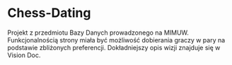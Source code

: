 # Chess-Dating
Projekt z przedmiotu Bazy Danych prowadzonego na MIMUW.
Funkcjonalnością strony miała być możliwość dobierania graczy w pary na podstawie zbliżonych preferencji. Dokładniejszy opis wizji znajduje się w Vision Doc.
